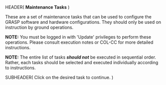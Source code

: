 HEADER( __Maintenance Tasks__ )

These are a set of maintenance tasks that can be used to configure the GRASP software and hardware configurations.
They should only be used on instruction by ground operations.

__NOTE:__ You must be logged in with 'Update' privileges to perform these operations. 
Please consult execution notes or COL-CC for more detailed instructions.

__NOTE:__ The entire list of tasks *__should not__* be executed in sequential order. 
Rather, each tasks should be selected and executed individually according to instructions.

 
SUBHEADER( Click on the desired task to continue. )

